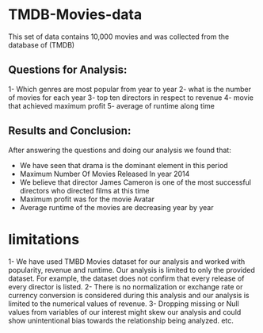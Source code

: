 # TMDB-Movies-data
This set of data contains 10,000 movies and was collected from the database of (TMDB)

## Questions for Analysis:
1- Which genres are most popular from year to year
2- what is the number of movies for each year
3- top ten directors in respect to revenue
4- movie that achieved maximum profit
5- average of runtime along time

## Results and Conclusion:
After answering the questions and doing our analysis we found that:<br>
* We have seen that drama is the dominant element in this period
* Maximum Number Of Movies Released In year 2014
* We believe that director James Cameron is one of the most successful directors who directed films at this time
* Maximum profit was for the movie Avatar
* Average runtime of the movies are decreasing year by year


# limitations
1- We have used TMBD Movies dataset for our analysis and worked with popularity, revenue and runtime. Our analysis is limited to only the provided dataset. For example, the dataset does not confirm that every release of every director is listed.
2- There is no normalization or exchange rate or currency conversion is considered during this analysis and our analysis is limited to the numerical values of revenue.
3- Dropping missing or Null values from variables of our interest might skew our analysis and could show unintentional bias towards the relationship being analyzed. etc.
